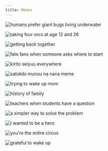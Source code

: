 ```yaml
---
title: Memes
---
```


![humans prefer giant bugs living underwater](https://preview.redd.it/huq15fm8kfr61.jpg?width=960&crop=smart&auto=webp&s=b4bd74427702668bb5ad7a80e85ca3e9f6c4ee2a "[[Reddit](https://www.reddit.com/r/memes/comments/mkwkfq/is_it_the_color/)] Is it the color?")

![taking four orcs at age 12 and 26](https://i.redd.it/2meu74e4zmr61.jpg "[[Reddit](https://www.reddit.com/r/goodanimemes/comments/mlonoe/ope/)] How time changes your perspective")

![getting back together](https://preview.redd.it/wbzshkz14qs61.png?width=960&crop=smart&auto=webp&s=452d0e028f745c4d6e06f95d043c723a8c2a7364 "[[Reddit](https://www.reddit.com/r/rareinsults/comments/mpbdpp/and_he_was_scarred_for_life/)] Another way of seeing it")

![fate fans when someone asks where to start](https://external-preview.redd.it/cVgviWoFsv5HdKo4TA7pIZ9-ZqgTaHSD3jQlV7Yb3gg.jpg?auto=webp&s=83e66dfe9ccae841956ef05b84a3ad409631b86a "[[Reddit](https://www.reddit.com/r/Animemes/comments/moit1o/gonna_watch_something_little_less_confusing/)] Where to start Fate series?")

![kirito seiyuu everywhere](https://preview.redd.it/3z7hf19covu61.png?width=640&crop=smart&auto=webp&s=0b9001c341ecaf69d7bc3763d5bab24ba6c16a9b "[[Reddit](https://www.reddit.com/r/swordartonline/comments/mwq5mv/i_hear_kirito_everywhere_please_help_im_going/)] Everywhere I go, I hear his voice")

![satokibi munou na nana meme](https://i.redd.it/xiwdu03m95v61.jpg "[[Reddit](https://www.reddit.com/r/goodanimemes/comments/mxmuci/you_get_what_you_fucking_deserve/)] When you finally found it, again")

![trying to wake up mom](https://i.redd.it/j8lsce6occt61.jpg "[[Reddit](https://www.reddit.com/r/goodanimemes/comments/mrexwc/hey_mom/)] Calling out childhood moments")

![history of family](https://i.redd.it/qaulqj3hupt61.jpg "[[Reddit](https://www.reddit.com/r/memes/comments/msorc8/i_am_ashamed_of_him/)] Change brother to sister")

![teachers when students have a question](https://i.redd.it/wwszudwgdot61.jpg "[[Reddit](https://www.reddit.com/r/memes/comments/mslcv0/guess_i_gotta_be_quiet/)] Guess I'll be quiet")

![a simpler way to solve the problem](https://i.redd.it/xm97dy7dogt61.jpg "[[Reddit](https://www.reddit.com/r/memes/comments/mrvm7a/meth_is_fun/)] Math is fun")

![I wanted to be a hero](https://i.redd.it/zisn73sgwqv61.jpg "[[Reddit](https://www.reddit.com/r/animepiracy/comments/mzsubm/lets_take_a_moment_of_silence_for_the_person/)] Sony employee after getting fired")

![you're the entire circus](https://preview.redd.it/39uo3c3bt1w61.jpg?width=640&crop=smart&auto=webp&s=808a2d2a44c4d9207a3d1d2545dbd77e07ab8ec7 "[[Reddit](https://www.reddit.com/r/goodanimemes/comments/n0xmes/im_not_a_clown_im_the_whole_circus/)] \"Yeah, it's on my watchlist\"")

![grateful to wake up](https://i.redd.it/no7zxwond7w61.jpg "[[Reddit](https://www.reddit.com/r/wholesomememes/comments/n1i0oc/oh_thank_god/)] Waking up from a bad dream")
